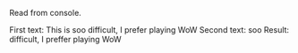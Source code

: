 Read from console.

First text: This is soo difficult, I prefer playing WoW
Second text: soo
Result: difficult, I preffer playing WoW